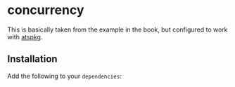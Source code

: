 # concurrency

This is basically taken from the example in the book, but configured to work
with [atspkg](http://hackage.haskell.org/package/ats-pkg).

## Installation

Add the following to your `dependencies`:
